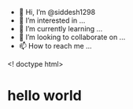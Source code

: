 - 👋 Hi, I’m @siddesh1298
- 👀 I’m interested in ...
- 🌱 I’m currently learning ...
- 💞️ I’m looking to collaborate on ...
- 📫 How to reach me ...

<!---
siddesh1298/siddesh1298 is a ✨ special ✨ repository because its `README.md` (this file) appears on your GitHub profile.
You can click the Preview link to take a look at your changes.
--->
<! doctype html>
<html>
  <head>
    <title>the demo website </title>
  </head>
  <body>
    <h1> hello world</h1>
  </body>
</html>
